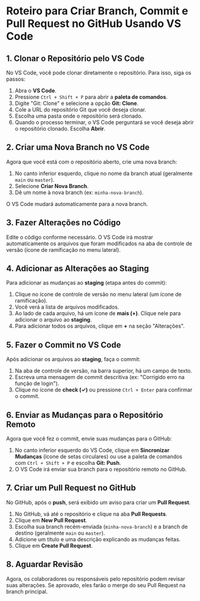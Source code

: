 
# Roteiro para Criar Branch, Commit e Pull Request no GitHub Usando VS Code

## 1. Clonar o Repositório pelo VS Code

No VS Code, você pode clonar diretamente o repositório. Para isso, siga os passos:

1. Abra o **VS Code**.
2. Pressione `Ctrl + Shift + P` para abrir a **paleta de comandos**.
3. Digite "Git: Clone" e selecione a opção **Git: Clone**.
4. Cole a URL do repositório Git que você deseja clonar.
5. Escolha uma pasta onde o repositório será clonado.
6. Quando o processo terminar, o VS Code perguntará se você deseja abrir o repositório clonado. Escolha **Abrir**.

## 2. Criar uma Nova Branch no VS Code

Agora que você está com o repositório aberto, crie uma nova branch:

1. No canto inferior esquerdo, clique no nome da branch atual (geralmente `main` ou `master`).
2. Selecione **Criar Nova Branch**.
3. Dê um nome à nova branch (ex: `minha-nova-branch`).

O VS Code mudará automaticamente para a nova branch.

## 3. Fazer Alterações no Código

Edite o código conforme necessário. O VS Code irá mostrar automaticamente os arquivos que foram modificados na aba de controle de versão (ícone de ramificação no menu lateral).

## 4. Adicionar as Alterações ao Staging

Para adicionar as mudanças ao **staging** (etapa antes do commit):

1. Clique no ícone de controle de versão no menu lateral (um ícone de ramificação).
2. Você verá a lista de arquivos modificados.
3. Ao lado de cada arquivo, há um ícone de **mais (+)**. Clique nele para adicionar o arquivo ao **staging**.
4. Para adicionar todos os arquivos, clique em **+** na seção "Alterações".

## 5. Fazer o Commit no VS Code

Após adicionar os arquivos ao **staging**, faça o commit:

1. Na aba de controle de versão, na barra superior, há um campo de texto.
2. Escreva uma mensagem de commit descritiva (ex: "Corrigido erro na função de login").
3. Clique no ícone de **check (✓)** ou pressione `Ctrl + Enter` para confirmar o commit.

## 6. Enviar as Mudanças para o Repositório Remoto

Agora que você fez o commit, envie suas mudanças para o GitHub:

1. No canto inferior esquerdo do VS Code, clique em **Sincronizar Mudanças** (ícone de setas circulares) ou use a paleta de comandos com `Ctrl + Shift + P` e escolha **Git: Push**.
2. O VS Code irá enviar sua branch para o repositório remoto no GitHub.

## 7. Criar um Pull Request no GitHub

No GitHub, após o **push**, será exibido um aviso para criar um **Pull Request**.

1. No GitHub, vá até o repositório e clique na aba **Pull Requests**.
2. Clique em **New Pull Request**.
3. Escolha sua branch recém-enviada (`minha-nova-branch`) e a branch de destino (geralmente `main` ou `master`).
4. Adicione um título e uma descrição explicando as mudanças feitas.
5. Clique em **Create Pull Request**.

## 8. Aguardar Revisão

Agora, os colaboradores ou responsáveis pelo repositório podem revisar suas alterações. Se aprovado, eles farão o merge do seu Pull Request na branch principal.
